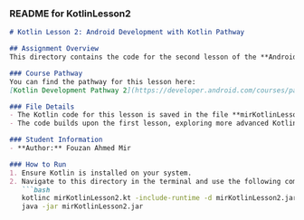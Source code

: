 
### **README for KotlinLesson2**

```markdown
# Kotlin Lesson 2: Android Development with Kotlin Pathway

## Assignment Overview
This directory contains the code for the second lesson of the **Android Development with Kotlin** course from the official Android Developer Pathway.

### Course Pathway
You can find the pathway for this lesson here:  
[Kotlin Development Pathway 2](https://developer.android.com/courses/pathways/android-development-with-kotlin-2)

### File Details
- The Kotlin code for this lesson is saved in the file **mirKotlinLesson2.kt**.
- The code builds upon the first lesson, exploring more advanced Kotlin concepts such as null safety, collections, lambdas, and higher-order functions.

### Student Information
- **Author:** Fouzan Ahmed Mir

### How to Run
1. Ensure Kotlin is installed on your system.
2. Navigate to this directory in the terminal and use the following commands to compile and run the Kotlin file:
   ```bash
   kotlinc mirKotlinLesson2.kt -include-runtime -d mirKotlinLesson2.jar
   java -jar mirKotlinLesson2.jar

